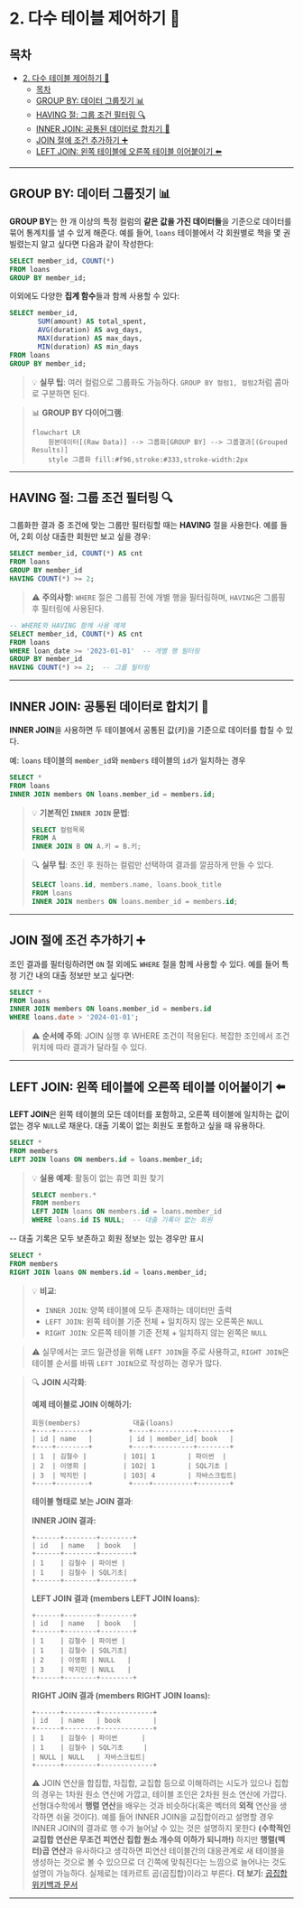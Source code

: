 # 2. 다수 테이블 제어하기 🔄

## 목차
- [2. 다수 테이블 제어하기 🔄](#2-다수-테이블-제어하기-)
  - [목차](#목차)
  - [GROUP BY: 데이터 그룹짓기 📊](#group-by-데이터-그룹짓기-)
  - [HAVING 절: 그룹 조건 필터링 🔍](#having-절-그룹-조건-필터링-)
  - [INNER JOIN: 공통된 데이터로 합치기 🔗](#inner-join-공통된-데이터로-합치기-)
  - [JOIN 절에 조건 추가하기 ➕](#join-절에-조건-추가하기-)
  - [LEFT JOIN: 왼쪽 테이블에 오른쪽 테이블 이어붙이기 ⬅️](#left-join-왼쪽-테이블에-오른쪽-테이블-이어붙이기-️)

---

## GROUP BY: 데이터 그룹짓기 📊

**GROUP BY**는 한 개 이상의 특정 컬럼의 **같은 값을 가진 데이터들**을 기준으로 데이터를 묶어 통계치를 낼 수 있게 해준다. 예를 들어, `loans` 테이블에서 각 회원별로 책을 몇 권 빌렸는지 알고 싶다면 다음과 같이 작성한다:

```sql
SELECT member_id, COUNT(*)
FROM loans
GROUP BY member_id;
```

이외에도 다양한 **집계 함수**들과 함께 사용할 수 있다:

```sql
SELECT member_id, 
       SUM(amount) AS total_spent,
       AVG(duration) AS avg_days,
       MAX(duration) AS max_days,
       MIN(duration) AS min_days
FROM loans
GROUP BY member_id;
```

> 💡 **실무 팁**: 여러 컬럼으로 그룹화도 가능하다. `GROUP BY 컬럼1, 컬럼2`처럼 콤마로 구분하면 된다.

> 📊 **GROUP BY 다이어그램**:
> ```mermaid
> flowchart LR
>     원본데이터[(Raw Data)] --> 그룹화[GROUP BY] --> 그룹결과[(Grouped Results)]
>     style 그룹화 fill:#f96,stroke:#333,stroke-width:2px
> ```

---

## HAVING 절: 그룹 조건 필터링 🔍

그룹화한 결과 중 조건에 맞는 그룹만 필터링할 때는 **HAVING** 절을 사용한다. 예를 들어, 2회 이상 대출한 회원만 보고 싶을 경우:

```sql
SELECT member_id, COUNT(*) AS cnt
FROM loans
GROUP BY member_id
HAVING COUNT(*) >= 2;
```

> ⚠️ **주의사항**: `WHERE` 절은 그룹핑 전에 개별 행을 필터링하며, `HAVING`은 그룹핑 후 필터링에 사용된다.

```sql
-- WHERE와 HAVING 함께 사용 예제
SELECT member_id, COUNT(*) AS cnt
FROM loans
WHERE loan_date >= '2023-01-01'  -- 개별 행 필터링
GROUP BY member_id
HAVING COUNT(*) >= 2;  -- 그룹 필터링
```

---

## INNER JOIN: 공통된 데이터로 합치기 🔗

**INNER JOIN**을 사용하면 두 테이블에서 공통된 값(키)을 기준으로 데이터를 합칠 수 있다.

예: `loans` 테이블의 `member_id`와 `members` 테이블의 `id`가 일치하는 경우

```sql
SELECT *
FROM loans
INNER JOIN members ON loans.member_id = members.id;
```

> 💡 **기본적인 `INNER JOIN` 문법**:
> ```sql
> SELECT 컬럼목록
> FROM A
> INNER JOIN B ON A.키 = B.키;
> ```

> 🔍 **실무 팁**: 조인 후 원하는 컬럼만 선택하여 결과를 깔끔하게 만들 수 있다.
> ```sql
> SELECT loans.id, members.name, loans.book_title
> FROM loans
> INNER JOIN members ON loans.member_id = members.id;
> ```

---

## JOIN 절에 조건 추가하기 ➕

조인 결과를 필터링하려면 `ON` 절 외에도 `WHERE` 절을 함께 사용할 수 있다. 예를 들어 특정 기간 내의 대출 정보만 보고 싶다면:

```sql
SELECT *
FROM loans
INNER JOIN members ON loans.member_id = members.id
WHERE loans.date > '2024-01-01';
```

> ⚠️ **순서에 주의**: JOIN 실행 후 WHERE 조건이 적용된다. 복잡한 조인에서 조건 위치에 따라 결과가 달라질 수 있다.

---

## LEFT JOIN: 왼쪽 테이블에 오른쪽 테이블 이어붙이기 ⬅️

**LEFT JOIN**은 왼쪽 테이블의 모든 데이터를 포함하고, 오른쪽 테이블에 일치하는 값이 없는 경우 `NULL`로 채운다. 대출 기록이 없는 회원도 포함하고 싶을 때 유용하다.

```sql
SELECT *
FROM members
LEFT JOIN loans ON members.id = loans.member_id;
```

> 💡 **실용 예제**: 활동이 없는 휴면 회원 찾기
> ```sql
> SELECT members.*
> FROM members
> LEFT JOIN loans ON members.id = loans.member_id
> WHERE loans.id IS NULL;  -- 대출 기록이 없는 회원
> ```

-- 대출 기록은 모두 보존하고 회원 정보는 있는 경우만 표시
```sql
SELECT *
FROM members
RIGHT JOIN loans ON members.id = loans.member_id;
```

> 💡 **비교**:
> - `INNER JOIN`: 양쪽 테이블에 모두 존재하는 데이터만 출력
> - `LEFT JOIN`: 왼쪽 테이블 기준 전체 + 일치하지 않는 오른쪽은 `NULL`
> - `RIGHT JOIN`: 오른쪽 테이블 기준 전체 + 일치하지 않는 왼쪽은 `NULL`

> ⚠️ 실무에서는 코드 일관성을 위해 `LEFT JOIN`을 주로 사용하고, `RIGHT JOIN`은 테이블 순서를 바꿔 `LEFT JOIN`으로 작성하는 경우가 많다.

> 🔍 **JOIN 시각화**:
>
> **예제 테이블로 JOIN 이해하기:**
>
> ```
> 회원(members)             대출(loans)
> +----+--------+         +----+----------+--------+
> | id | name   |         | id | member_id| book   |
> +----+--------+         +----+----------+--------+
> | 1  | 김철수 |         | 101| 1        | 파이썬  |
> | 2  | 이영희 |         | 102| 1        | SQL기초 |
> | 3  | 박지민 |         | 103| 4        | 자바스크립트|
> +----+--------+         +----+----------+--------+
> ```
> **테이블 형태로 보는 JOIN 결과**:
>
> **INNER JOIN 결과:**
> ```
> +------+--------+--------+
> | id   | name   | book   |
> +------+--------+--------+
> | 1    | 김철수 | 파이썬 |
> | 1    | 김철수 | SQL기초|
> +------+--------+--------+
> ```
> **LEFT JOIN 결과 (members LEFT JOIN loans):**
> ```
> +------+--------+--------+
> | id   | name   | book   |
> +------+--------+--------+
> | 1    | 김철수 | 파이썬 |
> | 1    | 김철수 | SQL기초|
> | 2    | 이영희 | NULL   |
> | 3    | 박지민 | NULL   |
> +------+--------+--------+
> ```
> **RIGHT JOIN 결과 (members RIGHT JOIN loans):**
> ```
> +------+--------+-------------+
> | id   | name   | book        |
> +------+--------+-------------+
> | 1    | 김철수 | 파이썬      |
> | 1    | 김철수 | SQL기초     |
> | NULL | NULL   | 자바스크립트|
> +------+--------+-------------+
> ```
>⚠️ JOIN 연산을 합집합, 차집합, 교집합 등으로 이해하려는 시도가 있으나 집합의 경우는 1차원 원소 연산에 가깝고, 테이블 조인은 2차원 원소 연산에 가깝다. 선형대수학에서 **행렬 연산**을 배우는 것과 비슷하다(혹은 벡터의 **외적** 연산을 생각하면 쉬울 것이다).
> 예를 들어 INNER JOIN을 교집합이라고 설명할 경우 INNER JOIN의 결과로 행 수가 늘어날 수 있는 것은 설명하지 못한다 **(수학적인 교집합 연산은 무조건 피연산 집합 원소 개수의 이하가 되니까!)** 하지만 **행렬(벡터)곱 연산**과 유사하다고 생각하면 피연산 테이블간의 대응관계로 새 테이블을 생성하는 것으로 볼 수 있으므로 더 긴쪽에 맞춰진다는 느낌으로 늘어나는 것도 설명이 가능하다. 실제로는 데카르트 곱(곱집합)이라고 부른다.
>**더 보기:** [곱집합 위키백과 문서](https://ko.wikipedia.org/wiki/%EA%B3%B1%EC%A7%91%ED%95%A9)
---
